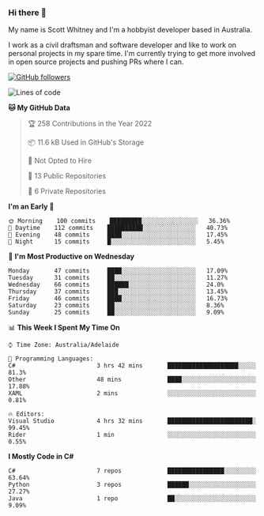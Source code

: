 ### Hi there 👋

My name is Scott Whitney and I'm a hobbyist developer based in Australia.

I work as a civil draftsman and software developer and like to work on personal projects in my spare time. I'm currently trying to get more involved in open source projects and pushing PRs where I can. 

[![GitHub followers](https://img.shields.io/github/followers/puppetsw?label=Follow&style=social)](https://github.com/puppetsw?tab=followers)

<!--START_SECTION:waka-->
![Lines of code](https://img.shields.io/badge/From%20Hello%20World%20I%27ve%20Written-9%20Thousand%20lines%20of%20code-blue)

**🐱 My GitHub Data** 

> 🏆 258 Contributions in the Year 2022
 > 
> 📦 11.6 kB Used in GitHub's Storage 
 > 
> 🚫 Not Opted to Hire
 > 
> 📜 13 Public Repositories 
 > 
> 🔑 6 Private Repositories  
 > 
**I'm an Early 🐤** 

```text
🌞 Morning    100 commits    █████████░░░░░░░░░░░░░░░░   36.36% 
🌆 Daytime    112 commits    ██████████░░░░░░░░░░░░░░░   40.73% 
🌃 Evening    48 commits     ████░░░░░░░░░░░░░░░░░░░░░   17.45% 
🌙 Night      15 commits     █░░░░░░░░░░░░░░░░░░░░░░░░   5.45%

```
📅 **I'm Most Productive on Wednesday** 

```text
Monday       47 commits     ████░░░░░░░░░░░░░░░░░░░░░   17.09% 
Tuesday      31 commits     ██░░░░░░░░░░░░░░░░░░░░░░░   11.27% 
Wednesday    66 commits     ██████░░░░░░░░░░░░░░░░░░░   24.0% 
Thursday     37 commits     ███░░░░░░░░░░░░░░░░░░░░░░   13.45% 
Friday       46 commits     ████░░░░░░░░░░░░░░░░░░░░░   16.73% 
Saturday     23 commits     ██░░░░░░░░░░░░░░░░░░░░░░░   8.36% 
Sunday       25 commits     ██░░░░░░░░░░░░░░░░░░░░░░░   9.09%

```


📊 **This Week I Spent My Time On** 

```text
⌚︎ Time Zone: Australia/Adelaide

💬 Programming Languages: 
C#                       3 hrs 42 mins       ████████████████████░░░░░   81.3% 
Other                    48 mins             ████░░░░░░░░░░░░░░░░░░░░░   17.88% 
XAML                     2 mins              ░░░░░░░░░░░░░░░░░░░░░░░░░   0.81%

🔥 Editors: 
Visual Studio            4 hrs 32 mins       ████████████████████████░   99.45% 
Rider                    1 min               ░░░░░░░░░░░░░░░░░░░░░░░░░   0.55%

```

**I Mostly Code in C#** 

```text
C#                       7 repos             ████████████████░░░░░░░░░   63.64% 
Python                   3 repos             ██████░░░░░░░░░░░░░░░░░░░   27.27% 
Java                     1 repo              ██░░░░░░░░░░░░░░░░░░░░░░░   9.09%

```



<!--END_SECTION:waka-->

<!--
**puppetsw/puppetsw** is a ✨ _special_ ✨ repository because its `README.md` (this file) appears on your GitHub profile.

Here are some ideas to get you started:

- 🔭 I’m currently working on ...
- 🌱 I’m currently learning ...
- 👯 I’m looking to collaborate on ...
- 🤔 I’m looking for help with ...
- 💬 Ask me about ...
- 📫 How to reach me: ...
- 😄 Pronouns: ...
- ⚡ Fun fact: ...
-->
